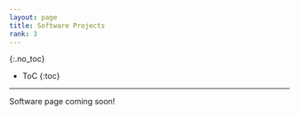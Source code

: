 ```yaml
---
layout: page
title: Software Projects
rank: 3
---
```


{:.no_toc}

* ToC
{:toc}

---
Software page coming soon!

<!--
### TaskLab: A Matlab toolbox for  task-based image quality assessment

Collaboration with Matt Kupinski, Luca Caucci. 

Brief Description

Documentation link (arxiv)

Github link

---

### Fast Ray Transforms on Manifolds

Collaboration with <a href="https://people.ucsc.edu/~fmonard/" target="_blank">Francois Monard</a>.

Brief Description

Documentation link (arxiv)

Github link.

---

### FrameLab: A Matlab toolbox for wavelet frame-based image restoration
Collaboration with Bin Dong 

Brief Description

Documentation link (arxiv)

Github link.-->